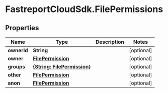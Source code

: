 # FastreportCloudSdk.FilePermissions

## Properties

Name | Type | Description | Notes
------------ | ------------- | ------------- | -------------
**ownerId** | **String** |  | [optional] 
**owner** | [**FilePermission**](FilePermission.md) |  | [optional] 
**groups** | [**{String: FilePermission}**](FilePermission.md) |  | [optional] 
**other** | [**FilePermission**](FilePermission.md) |  | [optional] 
**anon** | [**FilePermission**](FilePermission.md) |  | [optional] 


